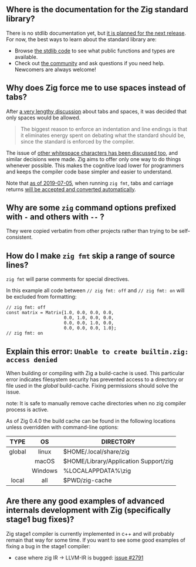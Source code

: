 ## Where is the documentation for the Zig standard library?

There is no stdlib documentation yet, but [it is planned for the next release](https://github.com/ziglang/zig/issues/21). For now, the best ways to learn about the standard library are:

- Browse [the stdlib code](https://github.com/ziglang/zig/tree/master/std) to see what public functions and types are available.
- Check out [the community](https://github.com/ziglang/zig/wiki/Community) and ask questions if you need help. Newcomers are always welcome!

## Why does Zig force me to use spaces instead of tabs?

After [a very lengthy discussion](https://github.com/ziglang/zig/issues/544) about tabs and spaces, it was decided that only spaces would be allowed.

> The biggest reason to enforce an indentation and line endings is that it eliminates energy spent on debating what the standard should be, since the standard is enforced by the compiler.

The issue of [other whitespace characters has been discussed too](https://github.com/ziglang/zig/issues/663), and similar decisions were made. Zig aims to offer only one way to do things whenever possible. This makes the cognitive load lower for programmers and keeps the compiler code base simpler and easier to understand.

Note that [as of 2019-07-05](https://github.com/ziglang/zig/commit/4f43a4b30f8a6dad7a9a35ccf1cef89b6d239997), when running `zig fmt`, tabs and carriage returns [will be accepted and converted automatically](https://github.com/ziglang/zig/issues/2819).

## Why are some `zig` command options prefixed with `-` and others with `--` ?

They were copied verbatim from other projects rather than trying to be self-consistent.

## How do I make `zig fmt` skip a range of source lines?

`zig fmt` will parse comments for special directives.

In this example all code between `// zig fmt: off` and `// zig fmt: on` will be excluded from formatting:

```zig
// zig fmt: off
const matrix = Matrix{1.0, 0.0, 0.0, 0.0,
                      0.0, 1.0, 0.0, 0.0,
                      0.0, 0.0, 1.0, 0.0,
                      0.0, 0.0, 0.0, 1.0};
// zig fmt: on
```

## Explain this error: `Unable to create builtin.zig: access denied`

When building or compiling with Zig a build-cache is used.
This particular error indicates filesystem security has prevented access
to a directory or file used in the *global* build-cache.
Fixing permissions should solve the issue.

note: It is safe to manually remove cache directories when no zig compiler process is active.

As of Zig 0.4.0 the build cache can be found in the following locations unless overridden with command-line options:

TYPE | OS | DIRECTORY
:-: | :-: | ---
global | linux | $HOME/.local/share/zig
|| macOS | $HOME/Library/Application Support/zig
|| Windows | %LOCALAPPDATA%\zig
local | all | $PWD/zig-cache

## Are there any good examples of advanced internals development with Zig (specifically stage1 bug fixes)?

Zig stage1 compiler is currently implemented in c++ and will probably remain that way for some time. If you want to see some good examples of fixing a bug in the stage1 compiler:

- case where zig IR → LLVM-IR is bugged: [issue #2791](https://github.com/ziglang/zig/issues/2791)